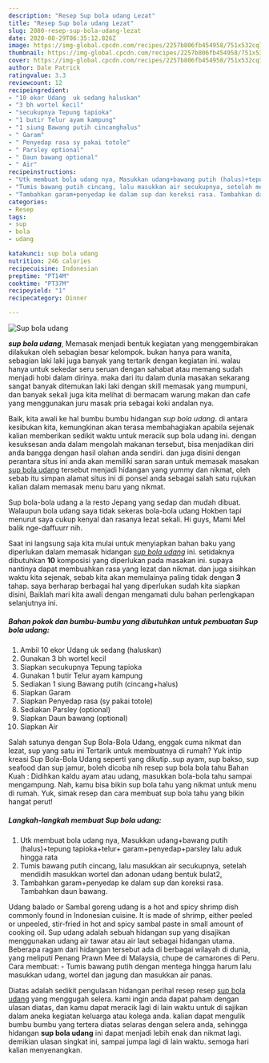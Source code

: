 ```yaml
---
description: "Resep Sup bola udang Lezat"
title: "Resep Sup bola udang Lezat"
slug: 2080-resep-sup-bola-udang-lezat
date: 2020-08-29T06:35:12.826Z
image: https://img-global.cpcdn.com/recipes/2257b806fb454958/751x532cq70/sup-bola-udang-foto-resep-utama.jpg
thumbnail: https://img-global.cpcdn.com/recipes/2257b806fb454958/751x532cq70/sup-bola-udang-foto-resep-utama.jpg
cover: https://img-global.cpcdn.com/recipes/2257b806fb454958/751x532cq70/sup-bola-udang-foto-resep-utama.jpg
author: Dale Patrick
ratingvalue: 3.3
reviewcount: 12
recipeingredient:
- "10 ekor Udang  uk sedang haluskan"
- "3 bh wortel kecil"
- "secukupnya Tepung tapioka"
- "1 butir Telur ayam kampung"
- "1 siung Bawang putih cincanghalus"
- " Garam"
- " Penyedap rasa sy pakai totole"
- " Parsley optional"
- " Daun bawang optional"
- " Air"
recipeinstructions:
- "Utk membuat bola udang nya, Masukkan udang+bawang putih (halus)+tepung tapioka+telur+ garam+penyedap+parsley lalu aduk hingga rata"
- "Tumis bawang putih cincang, lalu masukkan air secukupnya, setelah mendidih masukkan wortel dan adonan udang bentuk bulat2,"
- "Tambahkan garam+penyedap ke dalam sup dan koreksi rasa. Tambahkan daun bawang."
categories:
- Resep
tags:
- sup
- bola
- udang

katakunci: sup bola udang 
nutrition: 246 calories
recipecuisine: Indonesian
preptime: "PT14M"
cooktime: "PT37M"
recipeyield: "1"
recipecategory: Dinner

---
```



![Sup bola udang](https://img-global.cpcdn.com/recipes/2257b806fb454958/751x532cq70/sup-bola-udang-foto-resep-utama.jpg)

<b><i>sup bola udang</i></b>, Memasak menjadi bentuk kegiatan yang menggembirakan dilakukan oleh sebagian besar kelompok. bukan hanya para wanita, sebagian laki laki juga banyak yang tertarik dengan kegiatan ini. walau hanya untuk sekedar seru seruan dengan sahabat atau memang sudah menjadi hobi dalam dirinya. maka dari itu dalam dunia masakan sekarang sangat banyak ditemukan laki laki dengan skill memasak yang mumpuni, dan banyak sekali juga kita melihat di bermacam warung makan dan cafe yang menggunakan juru masak pria sebagai koki andalan nya.

Baik, kita awali ke hal bumbu bumbu hidangan <i>sup bola udang</i>. di antara kesibukan kita, kemungkinan akan terasa membahagiakan apabila sejenak kalian memberikan sedikit waktu untuk meracik sup bola udang ini. dengan kesuksesan anda dalam mengolah makanan tersebut, bisa menjadikan diri anda bangga dengan hasil olahan anda sendiri. dan juga disini dengan perantara situs ini anda akan memiliki saran saran untuk memasak masakan <u>sup bola udang</u> tersebut menjadi hidangan yang yummy dan nikmat, oleh sebab itu simpan alamat situs ini di ponsel anda sebagai salah satu rujukan kalian dalam memasak menu baru yang nikmat.

Sup bola-bola udang a la resto Jepang yang sedap dan mudah dibuat. Walaupun bola udang saya tidak sekeras bola-bola udang Hokben tapi menurut saya cukup kenyal dan rasanya lezat sekali. Hi guys, Mami Mel balik nge-daffuurr nih.


Saat ini langsung saja kita mulai untuk menyiapkan bahan baku yang diperlukan dalam memasak hidangan <u><i>sup bola udang</i></u> ini. setidaknya dibutuhkan <b>10</b> komposisi yang diperlukan pada masakan ini. supaya nantinya dapat membuahkan rasa yang lezat dan nikmat. dan juga sisihkan waktu kita sejenak, sebab kita akan memulainya paling tidak dengan <b>3</b> tahap. saya berharap berbagai hal yang diperlukan sudah kita siapkan disini, Baiklah mari kita awali dengan mengamati dulu bahan perlengkapan selanjutnya ini.

<!--inarticleads1-->

##### Bahan pokok dan bumbu-bumbu yang dibutuhkan untuk pembuatan Sup bola udang:

1. Ambil 10 ekor Udang  uk sedang (haluskan)
1. Gunakan 3 bh wortel kecil
1. Siapkan secukupnya Tepung tapioka
1. Gunakan 1 butir Telur ayam kampung
1. Sediakan 1 siung Bawang putih (cincang+halus)
1. Siapkan  Garam
1. Siapkan  Penyedap rasa (sy pakai totole)
1. Sediakan  Parsley (optional)
1. Siapkan  Daun bawang (optional)
1. Siapkan  Air


Salah satunya dengan Sup Bola-Bola Udang, enggak cuma nikmat dan lezat, sup yang satu ini Tertarik untuk membuatnya di rumah? Yuk intip kreasi Sup Bola-Bola Udang seperti yang dikutip..sup ayam, sup bakso, sup seafood dan sup jamur, boleh dicoba nih resep sup bola bola tahu Bahan Kuah : Didihkan kaldu ayam atau udang, masukkan bola-bola tahu sampai mengampung. Nah, kamu bisa bikin sup bola tahu yang nikmat untuk menu di rumah. Yuk, simak resep dan cara membuat sup bola tahu yang bikin hangat perut! 

<!--inarticleads2-->

##### Langkah-langkah membuat Sup bola udang:

1. Utk membuat bola udang nya, Masukkan udang+bawang putih (halus)+tepung tapioka+telur+ garam+penyedap+parsley lalu aduk hingga rata
1. Tumis bawang putih cincang, lalu masukkan air secukupnya, setelah mendidih masukkan wortel dan adonan udang bentuk bulat2,
1. Tambahkan garam+penyedap ke dalam sup dan koreksi rasa. Tambahkan daun bawang.


Udang balado or Sambal goreng udang is a hot and spicy shrimp dish commonly found in Indonesian cuisine. It is made of shrimp, either peeled or unpeeled, stir-fried in hot and spicy sambal paste in small amount of cooking oil. Sup udang adalah sebuah hidangan sup yang disajikan menggunakan udang air tawar atau air laut sebagai hidangan utama. Beberapa ragam dari hidangan tersebut ada di berbagai wilayah di dunia, yang meliputi Penang Prawn Mee di Malaysia, chupe de camarones di Peru. Cara membuat: - Tumis bawang putih dengan mentega hingga harum lalu masukkan udang, wortel dan jagung dan masukkan air panas. 

Diatas adalah sedikit pengulasan hidangan perihal resep resep <u>sup bola udang</u> yang menggugah selera. kami ingin anda dapat paham dengan ulasan diatas, dan kamu dapat meracik lagi di lain waktu untuk di sajikan dalam aneka kegiatan keluarga atau kolega anda. kalian dapat mengulik bumbu bumbu yang tertera diatas selaras dengan selera anda, sehingga hidangan <b>sup bola udang</b> ini dapat menjadi lebih enak dan nikmat lagi. demikian ulasan singkat ini, sampai jumpa lagi di lain waktu. semoga hari kalian menyenangkan.
